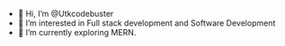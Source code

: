 - 👋 Hi, I’m @Utkcodebuster
- 👀 I’m interested in Full stack development and Software Development
- 🌱 I’m currently exploring MERN.


<!---
Utkcodebuster/Utkcodebuster is a ✨ special ✨ repository because its `README.md` (this file) appears on your GitHub profile.
You can click the Preview link to take a look at your changes.
--->
